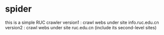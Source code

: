 # spider
this is a simple RUC crawler
version1 : crawl webs under site info.ruc.edu.cn
version2 : crawl webs under site ruc.edu.cn (include its second-level sites)